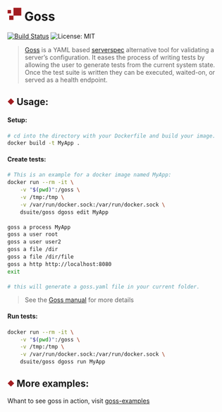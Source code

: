 # ![](https://github.com/docker-suite/artwork/raw/master/logo/png/logo_32.png) Goss
[![Build Status](http://jenkins.hexocube.fr/job/docker-suite/job/goss/badge/icon?color=green&style=flat-square)](http://jenkins.hexocube.fr/job/docker-suite/job/goss/)
![License: MIT](https://img.shields.io/github/license/docker-suite/goss.svg?color=green&style=flat-square)

> [Goss](https://github.com/aelsabbahy/goss/) is a YAML based [serverspec](http://serverspec.org/) alternative tool for validating a server’s configuration. It eases the process of writing tests by allowing the user to generate tests from the current system state. Once the test suite is written they can be executed, waited-on, or served as a health endpoint.

## ![](https://github.com/docker-suite/artwork/raw/master/various/pin/png/pin_16.png) Usage:

#### Setup:

```bash
# cd into the directory with your Dockerfile and build your image.
docker build -t MyApp .
```

#### Create tests:

```bash
# This is an example for a docker image named MyApp:
docker run --rm -it \
    -v "$(pwd)":/goss \
	-v /tmp:/tmp \
    -v /var/run/docker.sock:/var/run/docker.sock \
    dsuite/goss dgoss edit MyApp

goss a process MyApp
goss a user root
goss a user user2
goss a file /dir
goss a file /dir/file
goss a http http://localhost:8080
exit

# this will generate a goss.yaml file in your current folder.
```
>See the [Goss manual](https://github.com/aelsabbahy/goss/blob/master/docs/manual.md#add-a---add-system-resource-to-test-suite) for more details

#### Run tests:

```bash
docker run --rm -it \
    -v "$(pwd)":/goss \
	-v /tmp:/tmp \
    -v /var/run/docker.sock:/var/run/docker.sock \
    dsuite/goss dgoss run MyApp
```

## ![](https://github.com/docker-suite/artwork/raw/master/various/pin/png/pin_16.png) More examples:

Whant to see goss in action, visit [goss-examples](https://github.com/docker-suite/goss-examples)